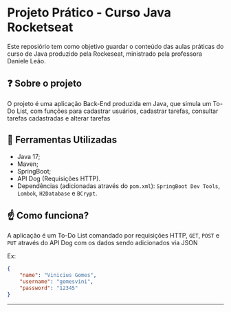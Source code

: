 # Projeto Prático - Curso Java Rocketseat

Este reposiório tem como objetivo guardar o conteúdo das aulas práticas do curso de Java produzido pela Rockeseat, ministrado pela professora Daniele Leão.

## :question: Sobre o projeto

O projeto é uma aplicação Back-End produzida em Java, que simula um To-Do List, com funções para cadastrar usuários, cadastrar tarefas, consultar tarefas cadastradas e alterar tarefas

## :hammer: Ferramentas Utilizadas

* Java 17;
* Maven;
* SpringBoot;
* API Dog (Requisições HTTP).
* Dependências (adicionadas através do `pom.xml`): `SpringBoot Dev Tools`, `Lombok`, `H2Database` e `BCrypt`.

## :point_up: Como funciona?

A aplicação é um To-Do List comandado por requisições HTTP, `GET`, `POST` e `PUT` através do API Dog com os dados sendo adicionados via JSON

Ex:

```JSON
{
    "name": "Vinicius Gomes",
    "username": "gomesvini",
    "password": "12345"
}
```

---
